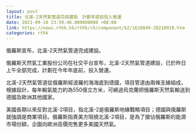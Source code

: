 ```yaml
---
layout: post
title: 北溪-2天然氣管道完成建設　計劃年底前投入營運
date: 2021-09-10 23:59:46.000000000 +08:00
link: https://news.rthk.hk/rthk/ch/component/k2/1610049-20210910.htm
categories: rthk
---
```


俄羅斯宣布，北溪-2天然氣管道完成建設。

俄羅斯天然氣工業股份公司在社交平台宣布，北溪-2天然氣管道建設，已於昨日上午全部完成，計劃在今年年底前，投入營運。

北溪-2天然氣管道從俄羅斯經波羅的海海底到德國，項目管道由兩條支線組成，根據設計，每年輸氣能力約為550億立方米，可繞過烏克蘭把俄羅斯天然氣輸送到德國及歐洲其他國家。

美國長期以來反對北溪-2項目，指北溪-2是俄羅斯地緣戰略項目；德國與俄羅斯就強調是商業項目。俄羅斯指責美方阻撓北溪-2項目，是為了搶佔俄羅斯的能源市場份額，企圖向歐洲高價兜售更多美國天然氣。
